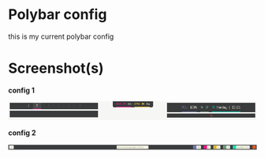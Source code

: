 # Polybar config
this is my current polybar config
#
# Screenshot(s)
**config 1**

![Image alt text](screenshots/2021-08-16-222152_1920x1080_scrot.png?raw=true)

**config 2**

![Image alt text](screenshots/config2.png?raw=true)
